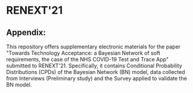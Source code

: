 # RENEXT'21

## Appendix:

This repository offers supplementary electronic materials for the paper "Towards Technology Acceptance: a Bayesian Network of soft requirements, the case of the NHS COVID-19 Test and Trace App" submitted to RENEXT'21. Specifically, it contains Conditional Probability Distributions (CPDs) of the Bayesian Network (BN) model, data collected from Interviews (Preliminary study) and the Survey applied to validate the BN model.
